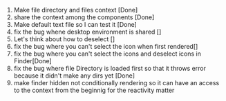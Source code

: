 1. Make file directory and files context [Done]
1. share the context among the components [Done]
1. Make default text file so I can test it [Done]
1. fix the bug whene desktop environment is shared []
1. Let's think about how to deselect []
1. fix the bug where you can't select the icon when first rendered[]
1. fix the bug where you can't select the icons and deselect icons in Finder[Done]
1. fix the bug where file Directory is loaded first so that it throws error because it didn't make any dirs yet [Done]
1. make finder hidden not conditionally rendering so it can have an access to
   the context from the beginnig for the reactivity matter

